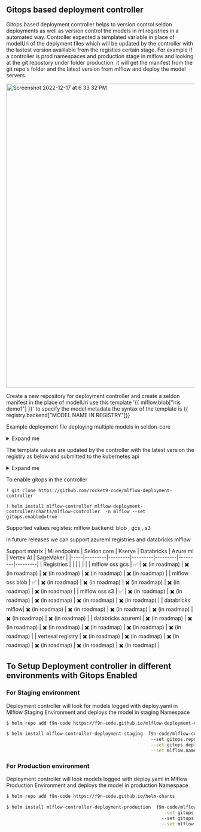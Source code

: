 ## Gitops based deployment controller 

Gitops based deployment controller helps to version control seldon deployments as well as version control the models in ml registries in a automated way. 
Controller expected a templated variable in place of modelUri of the deplyment files which will be updated by the controller with the lastest version 
avalilable from the registies certain stage. For example if a controller is prod namespaces and production stage in mlflow and looking at the git repostory 
under folder production. it will get the manifest from the git repo's folder and the latest version from mlflow and deploy the model servers.

<img width="811" alt="Screenshot 2022-12-17 at 6 33 32 PM" src="https://user-images.githubusercontent.com/62284209/208243176-62c032ab-870a-4ebf-badc-cc4f2e5a025f.png">

Create a new repository for deployment controller and create a seldon manifest in the place of modelUri use this template '{{ mlflow.blob["iris demo1"] }}' 
to specify the model metadata the syntax of the template is {{ registry.backend["MODEL NAME IN REGISTRY"]}}

Example deployment file deploying multiple models in seldon-core 
<details>
  <summary>Expand me</summary>
  
 ```
apiVersion: machinelearning.seldon.io/v1
kind: SeldonDeployment
metadata:
  name: mlflow-var
spec:
  name: iris
  predictors:
  - graph:
      children:
        - name: step-one
          modelUri: '{{ mlflow.blob["iris demo1"] }}'
          envSecretRefName: seldon-rclone-secret
          implementation: MLFLOW_SERVER
          type: MODEL
          children: 
              - name: step-two
                modelUri: '{{ mlflow.blob["iris demo2"] }}'
                envSecretRefName: seldon-rclone-secret
                implementation: MLFLOW_SERVER
                type: MODEL
                children: []
        - name: step-three
          implementation: MLFLOW_SERVER
          modelUri: '{{ mlflow.blob["iris demo3"] }}'
          envSecretRefName: seldon-rclone-secret
          type: MODEL
          children: []
      implementation: MLFLOW_SERVER
      modelUri: '{{ mlflow.blob["iris demo4"] }}'
      envSecretRefName: seldon-rclone-secret
      logger:
        url: http://broker-ingress.knative-eventing.svc.cluster.local/demo/default
        mode: all
      name: classifier
    name: default
    replicas: 1
```
</details>


The template values are updated by the controller with the latest version the registry as below and submitted to the kubernetes api

<details>
  <summary>Expand me</summary>
  
 ```
apiVersion: machinelearning.seldon.io/v1
kind: SeldonDeployment
metadata:
  name: mlflow-var
  namespace: staging
spec:
  name: iris
  predictors:
    - graph:
        children:
          - children:
              - children: []
                envSecretRefName: seldon-rclone-secret
                implementation: MLFLOW_SERVER
                modelUri: '{{ mlflow.blob["iris demo2"] }}'
                name: step-two
                type: MODEL
            envSecretRefName: seldon-rclone-secret
            implementation: MLFLOW_SERVER
            modelUri: '{{ mlflow.blob["iris demo1"] }}'
            name: step-one
            type: MODEL
          - children: []
            envSecretRefName: seldon-rclone-secret
            implementation: MLFLOW_SERVER
            modelUri: >-
              wasbs://artifacts/mlflow/10/262bee84b7dd4b039973084383880b57/artifacts/model
            name: step-three
            type: MODEL
        envSecretRefName: seldon-rclone-secret
        implementation: MLFLOW_SERVER
        logger:
          mode: all
          url: >-
            http://broker-ingress.knative-eventing.svc.cluster.local/demo/default
        modelUri: '{{ mlflow.blob["iris demo4"] }}'
        name: classifier
      name: default
```
</details>


To enable gitops in the controller 

```
! git clone https://github.com/rocket9-code/mlflow-deployment-controller

! helm install mlflow-controller mlflow-deployment-controller/charts/mlflow-controller  -n mlflow --set gitops.enabled=true  
```
Supported values 
registes: mlflow
backend: blob , gcs , s3

in future releases we can support azureml registries and databricks mlflow

Support matrix
| Ml endpoints | Seldon core |  Kserve |  Databricks | Azure ml | Vertex AI | SageMaker | 
|-----|---------|---------|---------|---------|---------|---------|
| Registries | | | | | |
| mlflow oss  gcs | :white_check_mark: |  ✖️ (in roadmap) |  ✖️ (in roadmap) | ✖️ (in roadmap) | ✖️ (in roadmap) | ✖️ (in roadmap) | 
| mlflow oss blob | :white_check_mark: |  ✖️ (in roadmap) |  ✖️ (in roadmap) | ✖️ (in roadmap) | ✖️ (in roadmap) | ✖️ (in roadmap) | 
| mlflow oss s3 | :white_check_mark: |  ✖️ (in roadmap) | ✖️ (in roadmap) | ✖️ (in roadmap) | ✖️ (in roadmap) | ✖️ (in roadmap) | 
| databricks mlflow| ✖️ (in roadmap) |  ✖️ (in roadmap) | ✖️ (in roadmap) | ✖️ (in roadmap) | ✖️ (in roadmap) | ✖️ (in roadmap) | 
| databricks azureml | ✖️ (in roadmap) |  ✖️ (in roadmap) | ✖️ (in roadmap) | ✖️ (in roadmap) | ✖️ (in roadmap) | ✖️ (in roadmap) | 
| vertexai  registry | ✖️ (in roadmap) |  ✖️ (in roadmap) | ✖️ (in roadmap) | ✖️ (in roadmap) | ✖️ (in roadmap) | ✖️ (in roadmap) | 


## To Setup Deployment controller in different environments with Gitops Enabled

### For Staging environment

Deployment controller will look for models logged with deploy.yaml in Mlflow Staging Environment and deploys the model in staging Namespace

```bash
$ helm repo add f9n-code https://f9n-code.github.io/mlflow-deployment-controller/

$ helm install mlflow-controller-deployment-staging  f9n-code/mlflow-controller-deployment --set gitops.enabled=true \ 
                                                      --set gitops.repository= github.com/rocket9-code/model-deployments  \
                                                      --set gitops.deploymentLocation=staging --set mlflow.stage=Staging \
                                                      --set mlflow.namespace=staging

```

### For Production environment

Deployment controller will look models logged with deploy.yaml in Mlflow Production Environment and deploys the model in production Namespace

```bash
$ helm repo add f9n-code https://f9n-code.github.io/helm-charts

$ helm install mlflow-controller-deployment-production  f9n-code/mlflow-controller-deployment --set gitops.enabled=true  \
                                                          --set gitops.repository= github.com/rocket9-code/model-deployments \ 
                                                          --set gitops.deploymentLocation=production --set mlflow.stage=Production \
                                                          --set mlflow.namespace=production

```
